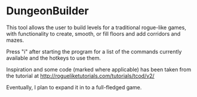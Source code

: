 # DungeonBuilder

This tool allows the user to build levels for a traditional rogue-like games, with functionality to create, smooth, or fill floors and add corridors and mazes.

Press "i" after starting the program for a list of the commands currently available and the hotkeys to use them.

Inspiration and some code (marked where applicable) has been taken from the tutorial at http://rogueliketutorials.com/tutorials/tcod/v2/

Eventually, I plan to expand it in to a full-fledged game.
